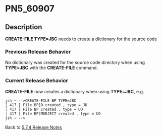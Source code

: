 # PN5_60907

<PageHeader />

## Description

**CREATE-FILE TYPE=JBC** needs to create a dictionary for the source code

### Previous Release Behavior

No dictionary was created for the source code directory when using **TYPE=JBC** with the **CREATE-FILE** command.

### Current Release Behavior

**CREATE-FILE** now creates a dictionary when using **TYPE=JBC**, e.g.

```
jsh ~ -->CREATE-FILE BP TYPE=JBC
[ 417 ] File BP]D created , type = JD
[ 417 ] File BP created , type = UD
[ 417 ] File BP]MOBJECT created , type = UD
jsh ~ -->
```

Back to [5.7.4 Release Notes](./../README.md)
